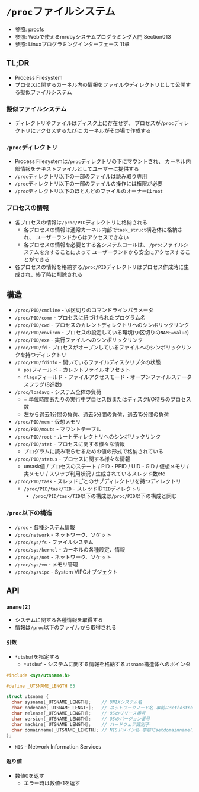 # `/proc`ファイルシステム
- 参照: [procfs](https://ja.wikipedia.org/wiki/Procfs)
- 参照: Webで使えるmrubyシステムプログラミング入門 Section013
- 参照: Linuxプログラミングインターフェース 11章

## TL;DR
- Process Filesystem
- プロセスに関するカーネル内の情報をファイルやディレクトリとして公開する擬似ファイルシステム

### 擬似ファイルシステム
- ディレクトリやファイルはディスク上に存在せず、
  プロセスが`/proc`ディレクトリにアクセスするたびに
  カーネルがその場で作成する

### `/proc`ディレクトリ
- Process Filesystemは`/proc`ディレクトリの下にマウントされ、
  カーネル内部情報をテキストファイルとしてユーザーに提供する
- `/proc`ディレクトリ以下の一部のファイルは読み取り専用
- `/proc`ディレクトリ以下の一部のファイルの操作には権限が必要
- `/proc`ディレクトリ以下のほとんどのファイルのオーナーは`root`

### プロセスの情報
- 各プロセスの情報は`/proc/PID`ディレクトリに格納される
  - 各プロセスの情報は通常カーネル内部で`task_struct`構造体に格納され、
    ユーザーランドからはアクセスできない
  - 各プロセスの情報を必要とする各システムコールは、
    `/proc`ファイルシステムを介することによって
    ユーザーランドから安全にアクセスすることができる
- 各プロセスの情報を格納する`/proc/PID`ディレクトリはプロセス作成時に生成され、終了時に削除される

## 構造
- `/proc/PID/cmdline` - `\0`区切りのコマンドラインパラメータ
- `/proc/PID/comm` - プロセスに紐づけられたプログラム名
- `/proc/PID/cwd` - プロセスのカレントディレクトリへのシンボリックリンク
- `/proc/PID/environ` - プロセスの設定している環境(`\0`区切りの`NAME=value`)
- `/proc/PID/exe` - 実行ファイルへのシンボリックリンク
- `/proc/PID/fd` - プロセスがオープンしているファイルへのシンボリックリンクを持つディレクトリ
- `/proc/PID/fdinfo` - 開いているファイルディスクリプタの状態
  - `pos`フィールド - カレントファイルオフセット
  - `flags`フィールド - ファイルアクセスモード・オープンファイルステータスフラグ(8進数)
- `/proc/loadavg` - システム全体の負荷
  - = 単位時間あたりの実行中プロセス数またはディスクI/O待ちのプロセス数
  - 左から過去1分間の負荷、過去5分間の負荷、過去15分間の負荷
- `/proc/PID/mem` - 仮想メモリ
- `/proc/PID/mouts` - マウントテーブル
- `/proc/PID/root` - ルートディレクトリへのシンボリックリンク
- `/proc/PID/stat` - プロセスに関する様々な情報
  - プログラムに読み取らせるための値の形式で格納されている
- `/proc/PID/status` - プロセスに関する様々な情報
  - umask値 / プロセスのステート / PID・PPID / UID・GID
    / 仮想メモリ / 実メモリ / スワップ利用状況 / 生成されているスレッド数etc
- `/proc/PID/task` - スレッドごとのサブディレクトリを持つディレクトリ
  - `/proc/PID/task/TID` - スレッドID`TID`ディレクトリ
    - `/proc/PID/task/TID`以下の構成は`/proc/PID`以下の構成と同じ

### `/proc`以下の構造
- `/proc` - 各種システム情報
- `/proc/network` - ネットワーク、ソケット
- `/proc/sys/fs` - ファイルシステム
- `/proc/sys/kernel` - カーネルの各種設定、情報
- `/proc/sys/net` - ネットワーク、ソケット
- `/proc/sys/vm` - メモリ管理
- `/proc/sysvipc` - System VIPCオブジェクト

## API
### `uname(2)`
- システムに関する各種情報を取得する
- 情報は`/proc`以下のファイルから取得される

#### 引数
- `*utsbuf`を指定する
  - `*utsbuf` - システムに関する情報を格納する`utsname`構造体へのポインタ

```c
#include <sys/utsname.h>

#define _UTSNAME_LENGTH 65

struct utsname {
  char sysname[_UTSNAME_LENGTH];    // UNIXシステム名
  char nodename[_UTSNAME_LENGTH];   // ネットワークノード名 事前にsethostname(2)で設定したもの
  char release[_UTSNAME_LENGTH];    // OSのリリース番号
  char version[_UTSNAME_LENGTH];    // OSのバージョン番号
  char machine[_UTSNAME_LENGTH];    // ハードウェア識別子
  char domainname[_UTSNAME_LENGTH]; // NISドメイン名 事前にsetdomainname(2)で設定したもの
};
```
- `NIS` - Network Information Services

#### 返り値
- 数値0を返す
  - エラー時は数値-1を返す

